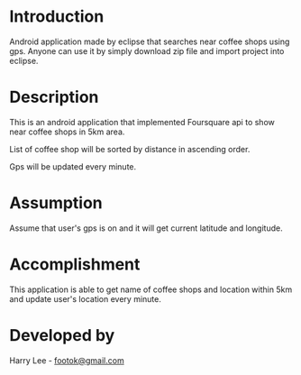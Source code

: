# Introduction
Android application made by eclipse that searches near coffee shops using gps. 
Anyone can use it by simply download zip file and import project into eclipse. 

# Description 
This is an android application that implemented Foursquare api to show
near coffee shops in 5km area. 

List of coffee shop will be sorted by distance in ascending order. 

Gps will be updated every minute. 

# Assumption

Assume that user's gps is on and it will get current latitude and longitude. 


# Accomplishment
This application is able to get name of coffee shops and location within 5km and
update user's location every minute. 

# Developed by
Harry Lee - footok@gmail.com 



